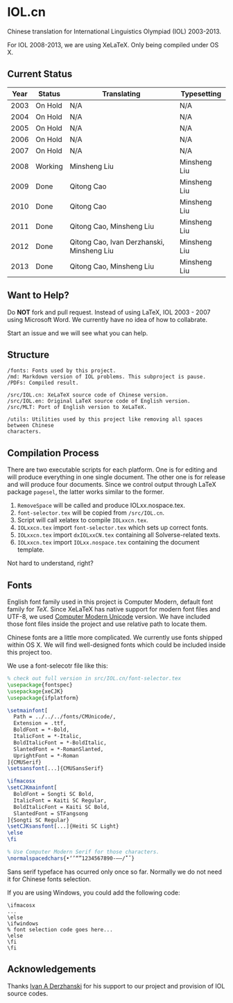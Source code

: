 # IOL.cn

Chinese translation for International Linguistics Olympiad (IOL) 2003-2013.

For IOL 2008-2013, we are using XeLaTeX. Only being compiled under OS X.

## Current Status

Year | Status  | Translating | Typesetting
---- | ------- | ----------- | -----------
2003 | On Hold |     N/A     |     N/A
2004 | On Hold |     N/A     |     N/A
2005 | On Hold |     N/A     |     N/A
2006 | On Hold |     N/A     |     N/A
2007 | On Hold |     N/A     |     N/A
2008 | Working | Minsheng Liu | Minsheng Liu
2009 | Done | Qitong Cao | Minsheng Liu
2010 | Done | Qitong Cao | Minsheng Liu
2011 | Done | Qitong Cao, Minsheng Liu | Minsheng Liu
2012 | Done | Qitong Cao, Ivan Derzhanski, Minsheng Liu | Minsheng Liu
2013 | Done | Qitong Cao, Minsheng Liu | Minsheng Liu

## Want to Help?

Do __NOT__ fork and pull request. Instead of using LaTeX, IOL 2003 - 2007 using
Microsoft Word. We currently have no idea of how to collabrate.

Start an issue and we will see what you can help.

## Structure

```
/fonts: Fonts used by this project.
/md: Markdown version of IOL problems. This subproject is pause.
/PDFs: Compiled result.

/src/IOL.cn: XeLaTeX source code of Chinese version.
/src/IOL.en: Original LaTeX source code of English version.
/src/MLT: Port of English version to XeLaTeX.

/utils: Utilities used by this project like removing all spaces between Chinese
characters.
```

## Compilation Process

There are two executable scripts for each platform. One is for editing and will
produce everything in one single document. The other one is for release and
will produce four documents. Since we control output through LaTeX package
``pagesel``, the latter works similar to the former.

1. ``RemoveSpace`` will be called and produce IOLxx.nospace.tex.
2. ``font-selector.tex`` will be copied from ``/src/IOL.cn``.
3. Script will call xelatex to compile ``IOLxxcn.tex``.
4. ``IOLxxcn.tex`` import ``font-selector.tex`` which sets up correct fonts.
5. ``IOLxxcn.tex`` import ``dxIOLxxCN.tex`` containing all Solverse-related
    texts.
6. ``IOLxxcn.tex`` import ``IOLxx.nospace.tex`` containing the document
    template.

Not hard to understand, right?



## Fonts

English font family used in this project is Computer Modern, default font
family for *TeX*. Since XeLaTeX has native support for modern font files and
UTF-8, we used [Computer Modern Unicode](http://cm-unicode.sourceforge.net)
version. We have included those font files inside the project and use relative
path to locate them.

Chinese fonts are a little more complicated. We currently use fonts shipped
within OS X. We will find well-designed fonts which could be included inside
this project too.

We use a font-selecotr file like this:

```LaTeX
% check out full version in src/IOL.cn/font-selector.tex
\usepackage{fontspec}
\usepackage{xeCJK}
\usepackage{ifplatform}

\setmainfont[
  Path = ../../../fonts/CMUnicode/,
  Extension = .ttf,
  BoldFont = *-Bold,
  ItalicFont = *-Italic,
  BoldItalicFont = *-BoldItalic,
  SlantedFont = *-RomanSlanted,
  UprightFont = *-Roman
]{CMUSerif}
\setsansfont[...]{CMUSansSerif}

\ifmacosx
\setCJKmainfont[
  BoldFont = Songti SC Bold,
  ItalicFont = Kaiti SC Regular,
  BoldItalicFont = Kaiti SC Bold,
  SlantedFont = STFangsong
]{Songti SC Regular}
\setCJKsansfont[...]{Heiti SC Light}
\else
\fi

% Use Computer Modern Serif for those characters.
\normalspacedchars{•‘’“”1234567890-—–/̄́`ˇ}
```

Sans serif typeface has ocurred only once so far. Normally we do not need it for
 Chinese fonts selection.

If you are using Windows, you could add the following code:

```
\ifmacosx
...
\else
\ifwindows
% font selection code goes here...
\else
\fi
\fi
```

## Acknowledgements

Thanks [Ivan A Derzhanski](http://www.math.bas.bg/~iad/) for his support to our
project and provision of IOL source codes.
